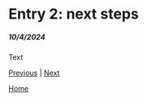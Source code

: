 # Entry 2: next steps
##### 10/4/2024

Text

[Previous](entry01.md) | [Next](entry03.md)

[Home](../README.md)

